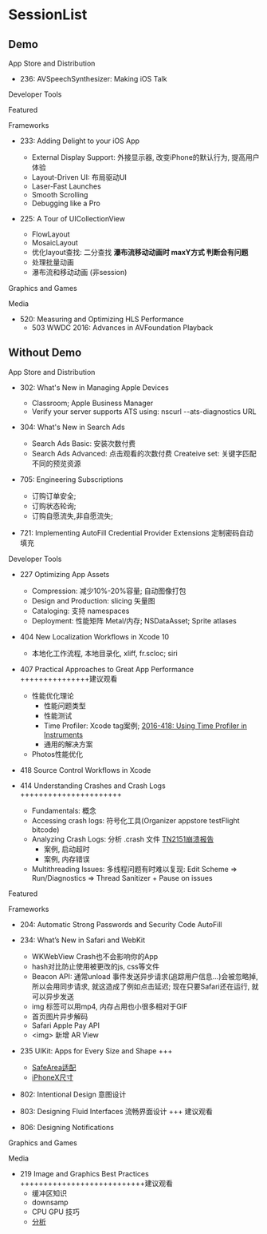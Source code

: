# SessionList

## Demo

App Store and Distribution

* 236: AVSpeechSynthesizer: Making iOS Talk

Developer Tools

Featured

Frameworks

* 233: Adding Delight to your iOS App  
  * External Display Support: 外接显示器, 改变iPhone的默认行为, 提高用户体验  
  * Layout-Driven UI: 布局驱动UI  
  * Laser-Fast Launches  
  * Smooth Scrolling  
  * Debugging like a Pro

* 225: A Tour of UICollectionView  
  * FlowLayout  
  * MosaicLayout  
  * 优化layout查找: 二分查找 **瀑布流移动动画时 maxY方式 判断会有问题**
  * 处理批量动画
  * 瀑布流和移动动画 (非session)

Graphics and Games

Media

* 520: Measuring and Optimizing HLS Performance
  * 503 WWDC 2016: Advances in AVFoundation Playback

## Without Demo

App Store and Distribution

* 302: What's New in Managing Apple Devices  
  * Classroom; Apple Business Manager
  * Verify your server supports ATS using: nscurl --ats-diagnostics URL

* 304: What's New in Search Ads
  * Search Ads Basic: 安装次数付费
  * Search Ads Advanced: 点击观看的次数付费 Createive set: 关键字匹配不同的预览资源

* 705: Engineering Subscriptions
  * 订购订单安全;
  * 订购状态轮询;
  * 订购自愿流失,非自愿流失;

* 721: Implementing AutoFill Credential Provider Extensions 定制密码自动填充

Developer Tools

* 227 Optimizing App Assets  
  * Compression:  减少10%-20%容量; 自动图像打包
  * Design and Production: slicing 矢量图
  * Cataloging: 支持 namespaces
  * Deployment: 性能矩阵 Metal/内存; NSDataAsset; Sprite atlases  

* 404 New Localization Workflows in Xcode 10  
  * 本地化工作流程, 本地目录化, xliff, fr.scloc; siri

* 407 Practical Approaches to Great App Performance    +++++++++++++++建议观看  
  * 性能优化理论
    * 性能问题类型
    * 性能测试
    * Time Profiler: Xcode tag案例; [2016-418: Using Time Profiler in Instruments](https://developer.apple.com/videos/play/wwdc2016/418/)
    * 通用的解决方案
  * Photos性能优化

* 418 Source Control Workflows in Xcode  

* 414 Understanding Crashes and Crash Logs ++++++++++++++++++++++
  * Fundamentals: 概念
  * Accessing crash logs: 符号化工具(Organizer  appstore testFlight bitcode)
  * Analyzing Crash Logs: 分析 .crash 文件 [TN2151崩溃报告](https://developer.apple.com/library/archive/technotes/tn2151/_index.html)
    * 案例, 启动超时
    * 案例, 内存错误
  * Multithreading Issues: 多线程问题有时难以复现: Edit Scheme => Run/Diagnostics => Thread Sanitizer + Pause on issues

Featured

Frameworks

* 204: Automatic Strong Passwords and Security Code AutoFill

* 234: What’s New in Safari and WebKit  
  * WKWebView Crash也不会影响你的App
  * hash对比防止使用被更改的js, css等文件
  * Beacon API: 通常unload 事件发送异步请求(追踪用户信息...)会被忽略掉, 所以会用同步请求, 就这造成了例如点击延迟; 现在只要Safari还在运行, 就可以异步发送
  * img 标签可以用mp4, 内存占用也小很多相对于GIF
  * 首页图片异步解码
  * Safari Apple Pay API
  * &lt;img&gt; 新增 AR View

* 235 UIKit: Apps for Every Size and Shape  +++
  * [SafeArea适配](https://juejin.im/post/5b1a9e32518825137e13ac3e)
  * [iPhoneX尺寸](https://medium.com/uxabc/iphone-x-ui-design-specs-696fd4f262b6)

* 802: Intentional Design 意图设计

* 803: Designing Fluid Interfaces 流畅界面设计  +++ 建议观看

* 806: Designing Notifications

Graphics and Games

Media

* 219 Image and Graphics Best Practices   +++++++++++++++++++++++++++建议观看
  * 缓冲区知识
  * downsamp
  * CPU GPU 技巧
  * [分析](https://techblog.toutiao.com/2018/06/19/untitled-42/)
